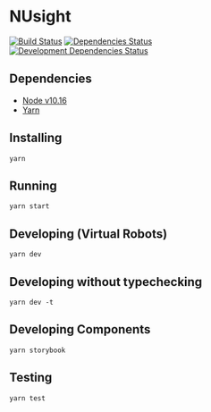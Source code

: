 # NUsight

[![Build Status](https://travis-ci.org/NUbots/NUsight2.svg?branch=master)](https://travis-ci.org/NUbots/NUsight2)
[![Dependencies Status](https://david-dm.org/NUbots/NUsight2/status.svg)](https://david-dm.org/NUbots/NUsight2)
[![Development Dependencies Status](https://david-dm.org/NUbots/NUsight2/dev-status.svg)](https://david-dm.org/NUbots/NUsight2?type=dev)


## Dependencies
- [Node v10.16](https://nodejs.org/en/download/)
- [Yarn](https://yarnpkg.com/en/docs/install)

## Installing
`yarn`

## Running
`yarn start`

## Developing (Virtual Robots)
`yarn dev`

## Developing without typechecking
`yarn dev -t`

## Developing Components
`yarn storybook`

## Testing
`yarn test`
